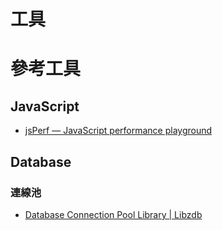 # 工具

# 參考工具

## JavaScript

*   [jsPerf — JavaScript performance playground](http://jsperf.com/)

## Database

### 連線池

*   [Database Connection Pool Library | Libzdb](http://www.tildeslash.com/libzdb/#)